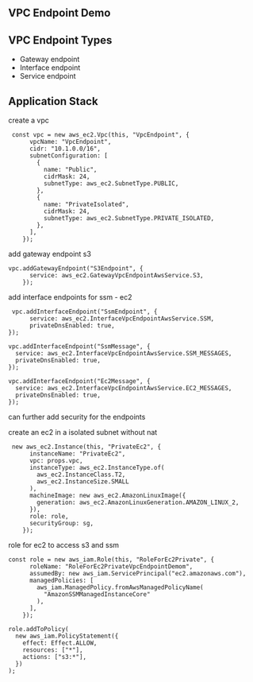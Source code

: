 ## VPC Endpoint Demo 

## VPC Endpoint Types 
- Gateway endpoint 
- Interface endpoint 
- Service endpoint 

## Application Stack 
create a vpc 
```tsx
 const vpc = new aws_ec2.Vpc(this, "VpcEndpoint", {
      vpcName: "VpcEndpoint",
      cidr: "10.1.0.0/16",
      subnetConfiguration: [
        {
          name: "Public",
          cidrMask: 24,
          subnetType: aws_ec2.SubnetType.PUBLIC,
        },
        {
          name: "PrivateIsolated",
          cidrMask: 24,
          subnetType: aws_ec2.SubnetType.PRIVATE_ISOLATED,
        },
      ],
    });
```
add gateway endpoint s3 
```tsx
vpc.addGatewayEndpoint("S3Endpoint", {
      service: aws_ec2.GatewayVpcEndpointAwsService.S3,
    });
```

add interface endpoints for ssm - ec2
```tsx
 vpc.addInterfaceEndpoint("SsmEndpoint", {
      service: aws_ec2.InterfaceVpcEndpointAwsService.SSM,
      privateDnsEnabled: true,
});

vpc.addInterfaceEndpoint("SsmMessage", {
  service: aws_ec2.InterfaceVpcEndpointAwsService.SSM_MESSAGES,
  privateDnsEnabled: true,
});

vpc.addInterfaceEndpoint("Ec2Message", {
  service: aws_ec2.InterfaceVpcEndpointAwsService.EC2_MESSAGES,
  privateDnsEnabled: true,
});
```
can further add security for the endpoints 

create an ec2 in a isolated subnet without nat 
```tsx 
 new aws_ec2.Instance(this, "PrivateEc2", {
      instanceName: "PrivateEc2",
      vpc: props.vpc,
      instanceType: aws_ec2.InstanceType.of(
        aws_ec2.InstanceClass.T2,
        aws_ec2.InstanceSize.SMALL
      ),
      machineImage: new aws_ec2.AmazonLinuxImage({
        generation: aws_ec2.AmazonLinuxGeneration.AMAZON_LINUX_2,
      }),
      role: role,
      securityGroup: sg,
    });
```
role for ec2 to access s3 and ssm 
```tsx
const role = new aws_iam.Role(this, "RoleForEc2Private", {
      roleName: "RoleForEc2PrivateVpcEndpointDemom",
      assumedBy: new aws_iam.ServicePrincipal("ec2.amazonaws.com"),
      managedPolicies: [
        aws_iam.ManagedPolicy.fromAwsManagedPolicyName(
          "AmazonSSMManagedInstanceCore"
        ),
      ],
    });

role.addToPolicy(
  new aws_iam.PolicyStatement({
    effect: Effect.ALLOW,
    resources: ["*"],
    actions: ["s3:*"],
  })
);
```